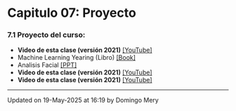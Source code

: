 
# Capitulo 07: Proyecto
### 7.1 Proyecto del curso:
* **Video de esta clase (versión 2021)** [[YouTube]](https://youtu.be/VwThW__AmsE)
* Machine Learning Yearing (Libro) [[Book]](https://github.com/domingomery/patrones/blob/master/clases/Cap07_Aplicaciones/papers/NG-MLY01_13.pdf)
* Analisis Facial [[PPT]](https://www.dropbox.com/s/k45nta3dn02vxpe/2021_AnalisisFacial_DCC_Patrones.pptx?dl=0)
* **Video de esta clase (versión 2021)** [[YouTube]](https://youtu.be/wq_m0HPN1MM)
* **Video de esta clase (versión 2021)** [[YouTube]](https://youtu.be/n6kB0nkfxwo)
---


Updated on 19-May-2025 at 16:19 by Domingo Mery
